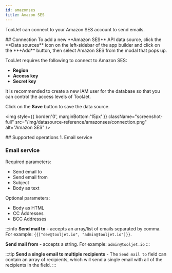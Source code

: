 ```yaml
---
id: amazonses
title: Amazon SES
---
```


<div >

ToolJet can connect to your Amazon SES account to send emails.

</div>

<div>
## Connection
To add a new **Amazon SES** API data source, click the **Data sources** icon on the left-sidebar of the app builder and click on the **+Add** button, then select Amazon SES from the modal that pops up.

ToolJet requires the following to connect to Amazon SES:

- **Region**
- **Access key**
- **Secret key**

It is recommended to create a new IAM user for the database so that you can control the access levels of ToolJet.

Click on the **Save** button to save the data source.

<div style={{textAlign: 'center'}}>

<img style={{ border:'0', marginBottom:'15px' }} className="screenshot-full" src="/img/datasource-reference/amazonses/connection.png" alt="Amazon SES" />

</div>

</div>

<div>
## Supported operations
1.  Email service

### Email service
Required parameters:
- Send email to
- Send email from
- Subject
- Body as text


Optional parameters:
- Body as HTML
- CC Addresses
- BCC Addresses


:::info
**Send mail to** - accepts an array/list of emails separated by comma.
For example:
`{{["dev@tooljet.io", "admin@tooljet.io"]}}`.

**Send mail from** - accepts a string.
For example: `admin@tooljet.io`
:::

:::tip
**Send a single email to multiple recipients** - The `Send mail to` field can contain an array of recipients, which will send a single email with all of the recipients in the field.
:::

</div>